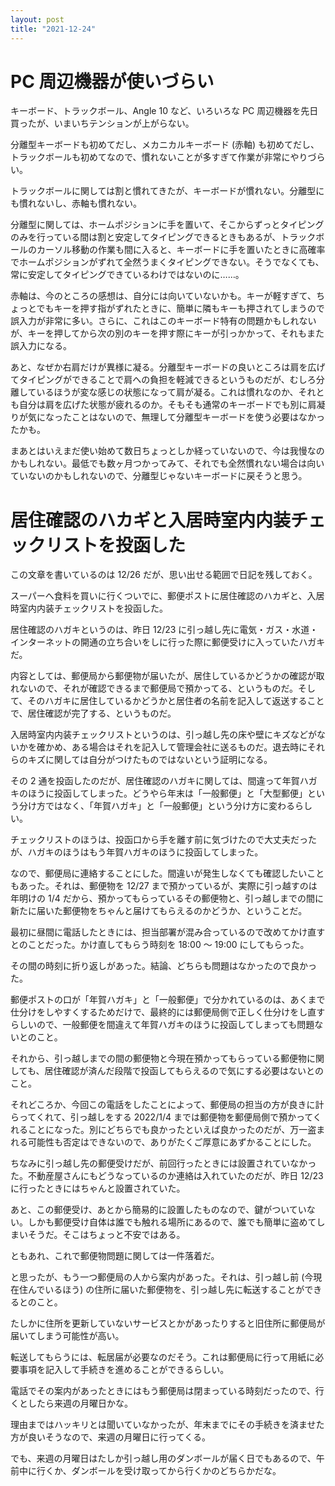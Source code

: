```yaml
---
layout: post
title: "2021-12-24"
---
```


# PC 周辺機器が使いづらい
キーボード、トラックボール、Angle 10 など、いろいろな PC 周辺機器を先日買ったが、いまいちテンションが上がらない。

分離型キーボードも初めてだし、メカニカルキーボード (赤軸) も初めてだし、トラックボールも初めてなので、慣れないことが多すぎて作業が非常にやりづらい。

トラックボールに関しては割と慣れてきたが、キーボードが慣れない。分離型にも慣れないし、赤軸も慣れない。

分離型に関しては、ホームポジションに手を置いて、そこからずっとタイピングのみを行っている間は割と安定してタイピングできるときもあるが、トラックボールのカーソル移動の作業も間に入ると、キーボードに手を置いたときに高確率でホームポジションがずれて全然うまくタイピングできない。そうでなくても、常に安定してタイピングできているわけではないのに……。

赤軸は、今のところの感想は、自分には向いていないかも。キーが軽すぎて、ちょっとでもキーを押す指がずれたときに、簡単に隣もキーも押されてしまうので誤入力が非常に多い。さらに、これはこのキーボード特有の問題かもしれないが、キーを押してから次の別のキーを押す際にキーが引っかかって、それもまた誤入力になる。

あと、なぜか右肩だけが異様に凝る。分離型キーボードの良いところは肩を広げてタイピングができることで肩への負担を軽減できるというものだが、むしろ分離しているほうが変な感じの状態になって肩が凝る。これは慣れなのか、それとも自分は肩を広げた状態が疲れるのか。そもそも通常のキーボードでも別に肩凝りが気になったことはないので、無理して分離型キーボードを使う必要はなかったかも。

まあとはいえまだ使い始めて数日ちょっとしか経っていないので、今は我慢なのかもしれない。最低でも数ヶ月つかってみて、それでも全然慣れない場合は向いていないのかもしれないので、分離型じゃないキーボードに戻そうと思う。

# 居住確認のハカギと入居時室内内装チェックリストを投函した
この文章を書いているのは 12/26 だが、思い出せる範囲で日記を残しておく。

スーパーへ食料を買いに行くついでに、郵便ポストに居住確認のハカギと、入居時室内内装チェックリストを投函した。

居住確認のハガキというのは、昨日 12/23 に引っ越し先に電気・ガス・水道・インターネットの開通の立ち合いをしに行った際に郵便受けに入っていたハガキだ。

内容としては、郵便局から郵便物が届いたが、居住しているかどうかの確認が取れないので、それが確認できるまで郵便局で預かってる、というものだ。そして、そのハガキに居住しているかどうかと居住者の名前を記入して返送することで、居住確認が完了する、というものだ。

入居時室内内装チェックリストというのは、引っ越し先の床や壁にキズなどがないかを確かめ、ある場合はそれを記入して管理会社に送るものだ。退去時にそれらのキズに関しては自分がつけたものではないという証明になる。

その 2 通を投函したのだが、居住確認のハガキに関しては、間違って年賀ハガキのほうに投函してしまった。どうやら年末は「一般郵便」と「大型郵便」という分け方ではなく、「年賀ハガキ」と「一般郵便」という分け方に変わるらしい。

チェックリストのほうは、投函口から手を離す前に気づけたので大丈夫だったが、ハガキのほうはもう年賀ハガキのほうに投函してしまった。

なので、郵便局に連絡することにした。間違いが発生しなくても確認したいこともあった。それは、郵便物を 12/27 まで預かっているが、実際に引っ越すのは年明けの 1/4 だから、預かってもらっているその郵便物と、引っ越しまでの間に新たに届いた郵便物をちゃんと届けてもらえるのかどうか、ということだ。

最初に昼間に電話したときには、担当部署が混み合っているので改めてかけ直すとのことだった。かけ直してもらう時刻を 18:00 〜 19:00 にしてもらった。

その間の時刻に折り返しがあった。結論、どちらも問題はなかったので良かった。

郵便ポストの口が「年賀ハガキ」と「一般郵便」で分かれているのは、あくまで仕分けをしやすくするためだけで、最終的には郵便局側で正しく仕分けをし直すらしいので、一般郵便を間違えて年賀ハガキのほうに投函してしまっても問題ないとのこと。

それから、引っ越しまでの間の郵便物と今現在預かってもらっている郵便物に関しても、居住確認が済んだ段階で投函してもらえるので気にする必要はないとのこと。

それどころか、今回この電話をしたことによって、郵便局の担当の方が良きに計らってくれて、引っ越しをする 2022/1/4 までは郵便物を郵便局側で預かってくれることになった。別にどちらでも良かったといえば良かったのだが、万一盗まれる可能性も否定はできないので、ありがたくご厚意にあずかることにした。

ちなみに引っ越し先の郵便受けだが、前回行ったときには設置されていなかった。不動産屋さんにもどうなっているのか連絡は入れていたのだが、昨日 12/23 に行ったときにはちゃんと設置されていた。

あと、この郵便受け、あとから簡易的に設置したものなので、鍵がついていない。しかも郵便受け自体は誰でも触れる場所にあるので、誰でも簡単に盗めてしまいそうだ。そこはちょっと不安ではある。

ともあれ、これで郵便物問題に関しては一件落着だ。

と思ったが、もう一つ郵便局の人から案内があった。それは、引っ越し前 (今現在住んでいるほう) の住所に届いた郵便物を、引っ越し先に転送することができるとのこと。

たしかに住所を更新していないサービスとかがあったりすると旧住所に郵便局が届いてしまう可能性が高い。

転送してもらうには、転居届が必要なのだそう。これは郵便局に行って用紙に必要事項を記入して手続きを進めることができるらしい。

電話でその案内があったときにはもう郵便局は閉まっている時刻だったので、行くとしたら来週の月曜日かな。

理由まではハッキリとは聞いていなかったが、年末までにその手続きを済ませた方が良いそうなので、来週の月曜日に行ってくる。

でも、来週の月曜日はたしか引っ越し用のダンボールが届く日でもあるので、午前中に行くか、ダンボールを受け取ってから行くかのどちらかだな。
